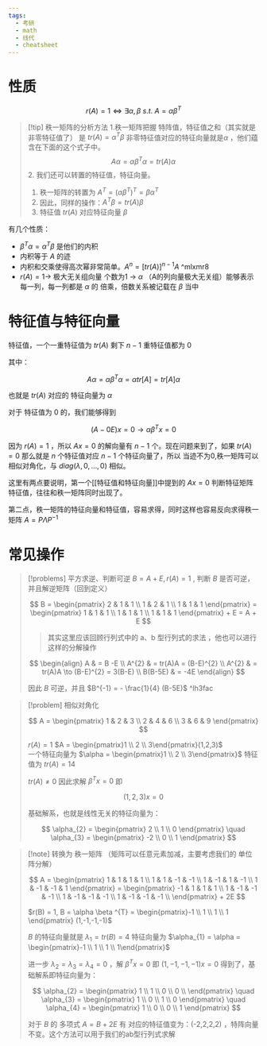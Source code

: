 ```yaml
---
tags:
  - 考研
  - math
  - 线代
  - cheatsheet
---
```

# 性质

$$
r(A) = 1 \iff \exists \alpha ,\beta \  s.t. \ A = \alpha \beta ^{T}
$$ 

> [!tip] 秩一矩阵的分析方法
> 1.秩一矩阵把握 特阵值，特征值之和（其实就是非零特征值了） 是 $tr(A) = \alpha ^{T}\beta$ 非零特征值对应的特征向量就是$\alpha$ ，他们蕴含在下面的这个式子中。
> $$ A \alpha = \alpha \beta ^{T}\alpha = tr(A) \alpha $$
> 2. 我们还可以转置的特征值，特征向量。
> 	1. 秩一矩阵的转置为 $A^{T} = (\alpha\beta ^{T})^{T} = \beta \alpha ^{T}$
> 	2. 因此，同样的操作：$A^{T}\beta = tr(A)\beta$ 
> 	3. 特征值 $tr(A)$ 对应特征向量 $\beta$  


有几个性质：

- $\beta ^{T} \alpha = \alpha ^{T}\beta$ 是他们的内积
- 内积等于 $A$ 的迹
- 内积和交乘使得高次幂非常简单。$A^{n} = [tr(A)]^{n-1} A$  ^mlxmr8
- $r(A)=1\to$ 极大无关组向量 个数为1 $\to$ $\alpha$ （A的列向量极大无关组）能够表示每一列，每一列都是 $\alpha$ 的 倍乘，倍数关系被记载在 $\beta$ 当中

# 特征值与特征向量

特征值，一个一重特征值为 $tr(A)$ 剩下 $n-1$ 重特征值都为 $0$   

其中：

$$
A \alpha = \alpha \beta ^{T}\alpha = \alpha tr[A] = tr[A] \alpha
$$

也就是 $tr(A)$ 对应的 特征向量为 $\alpha$

对于 特征值为 $0$ 的，我们能够得到 

$$
(A - 0E)x = 0 \to \alpha \beta ^{T}x = 0
$$

因为 $r(A)= 1$ ，所以 $Ax = 0$ 的解向量有 $n-1$ 个。现在问题来到了，如果 $tr(A) = 0$ 那么就是 $n$ 个特征值对应 $n-1$ 个特征向量了，所以   当迹不为0,秩一矩阵可以相似对角化，与 $diag(λ,0,…,0)$ 相似。

这里有两点要说明，第一个[[特征值和特征向量]]中提到的 $Ax = 0$  判断特征矩阵特征值，往往和秩一矩阵同时出现了。

第二点，秩一矩阵的特征向量和特征值，容易求得，同时这样也容易反向求得秩一矩阵 $A = P\Lambda P^{-1}$ 

# 常见操作

> [!problems] 平方求逆、判断可逆
> $B = A + E, r(A) = 1$ , 判断 $B$ 是否可逆，并且解逆矩阵（回到定义）
> 
> $$
> B = \begin{pmatrix}
> 2 & 1 & 1 \\
> 1 & 2 & 1 \\
> 1 & 1 & 1
> \end{pmatrix} = \begin{pmatrix}
> 1 & 1 & 1 \\
> 1 & 1 & 1 \\
> 1 & 1 & 1
> \end{pmatrix} + E =  A + E
> $$
> 
> 
> > 其实这里应该回顾行列式中的 a、b 型行列式的求法 ，他也可以进行这样的分解操作
>  
>  $$
> \begin{align}
>  A  & = B -E \\
> A^{2}  &  = tr(A)A = (B-E)^{2} \\
> A^{2}  & = tr(A)A \to (B-E)^{2} = 3(B-E) \\
> B(B-5E)  & = -4E
> \end{align} 
> $$
> 
> 因此 $B$ 可逆，并且 $B^{-1} = - \frac{1}{4} (B-5E)$   ^lh3fac

> [!problem] 相似对角化
> 
> $$
> A = \begin{pmatrix}
> 1 & 2 & 3 \\
> 2 & 4 & 6  \\
> 3 & 6 & 9
> \end{pmatrix}
> $$
> 
> $r(A) = 1$  $A = \begin{pmatrix}1  \\  2  \\  3\end{pmatrix}(1,2,3)$  
> 一个特征向量为 $\alpha = \begin{pmatrix}1 \\ 2 \\ 3\end{pmatrix}$  特征值为 $tr(A) = 14$ 
> 
> $tr(A) \neq 0$ 因此求解 $\beta ^{T}x = 0$ 即
> 
> $$
> (1,2,3)x = 0
> $$
> 
> 基础解系，也就是线性无关的特征向量为：
> 
> $$
> \alpha_{2} = \begin{pmatrix}
> 2  \\
> 1 \\
> 0 
> \end{pmatrix} \quad
> \alpha_{3} = \begin{pmatrix}
> -2 \\
> 0 \\
> 1
> \end{pmatrix}
> $$

> [!note] 转换为 秩一矩阵 （矩阵可以任意元素加减，主要考虑我们的 单位阵分解）
> 
> $$
> A = \begin{pmatrix}
> 1 & 1 & 1 & 1 \\
> 1 & 1 & -1 & -1 \\
> 1 & -1 & 1 & -1 \\
> 1 & -1 & -1 & 1
> \end{pmatrix} = \begin{pmatrix}
> -1 & 1 & 1 & 1 \\
> 1 & -1 & -1 & -1 \\
> 1 & -1 & -1 & -1 \\
> 1 & -1 & -1 & -1 \\
> \end{pmatrix} + 2E
> $$
> 
> $r(B) = 1, B = \alpha \beta ^{T} = \begin{pmatrix}-1  \\ 1 \\ 1 \\ 1 \end{pmatrix} (1,-1,-1,-1)$ 
> 
> $B$ 的特征向量就是 $\lambda_{1} = tr(B) = 4$ 特征向量为 $\alpha_{1} = \alpha = \begin{pmatrix}-1  \\ 1 \\ 1 \\ 1\end{pmatrix}$ 
> 
> 进一步 $\lambda_{2} = \lambda_{3} = \lambda_{4} =0$ ，解 $\beta ^{T}x = 0$ 即 $(1,-1,-1,-1)x = 0$ 得到了，基础解系即特征向量为：
> 
> $$
> \alpha_{2} = \begin{pmatrix}
> 1 \\
> 1 \\
> 0 \\
> 0 \\
> \end{pmatrix} \quad \alpha_{3} = \begin{pmatrix}
> 1 \\
> 0 \\
> 1 \\
> 0
> \end{pmatrix} \quad \alpha_{4} = \begin{pmatrix}
> 1 \\
> 0 \\
> 0 \\
> 1
> \end{pmatrix}
> $$
> 
> 对于 $B$ 的 多项式 $A = B + 2E$   有 对应的特征值变为：(-2,2,2,2) ，特阵向量不变。这个方法可以用于我们的ab型行列式求解